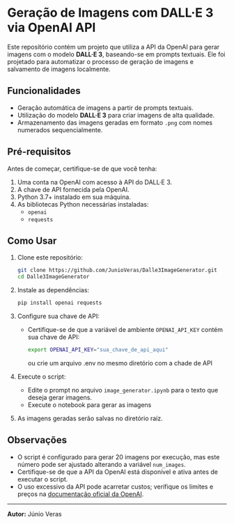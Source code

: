 # Geração de Imagens com DALL·E 3 via OpenAI API

Este repositório contém um projeto que utiliza a API da OpenAI para gerar imagens com o modelo **DALL·E 3**, baseando-se em prompts textuais. Ele foi projetado para automatizar o processo de geração de imagens e salvamento de imagens localmente.

## Funcionalidades

- Geração automática de imagens a partir de prompts textuais.
- Utilização do modelo **DALL·E 3** para criar imagens de alta qualidade.
- Armazenamento das imagens geradas em formato `.png` com nomes numerados sequencialmente.

## Pré-requisitos

Antes de começar, certifique-se de que você tenha:

1. Uma conta na OpenAI com acesso à API do DALL·E 3.
2. A chave de API fornecida pela OpenAI.
3. Python 3.7+ instalado em sua máquina.
4. As bibliotecas Python necessárias instaladas:
   - `openai`
   - `requests`

## Como Usar

1. Clone este repositório:
   ```bash
   git clone https://github.com/JunioVeras/Dalle3ImageGenerator.git
   cd Dalle3ImageGenerator
   ```

2. Instale as dependências:
   ```bash
   pip install openai requests
   ```

3. Configure sua chave de API:
   - Certifique-se de que a variável de ambiente `OPENAI_API_KEY` contém sua chave de API:
     ```bash
     export OPENAI_API_KEY="sua_chave_de_api_aqui"
     ```

     ou crie um arquivo .env no mesmo diretório com a chade de API

4. Execute o script:
   - Edite o prompt no arquivo `image_generator.ipynb` para o texto que deseja gerar imagens.
   - Execute o notebook para gerar as imagens

5. As imagens geradas serão salvas no diretório raíz.

## Observações

- O script é configurado para gerar 20 imagens por execução, mas este número pode ser ajustado alterando a variável `num_images`.
- Certifique-se de que a API da OpenAI está disponível e ativa antes de executar o script.
- O uso excessivo da API pode acarretar custos; verifique os limites e preços na [documentação oficial da OpenAI](https://platform.openai.com/docs/).

---

**Autor:** Júnio Veras
